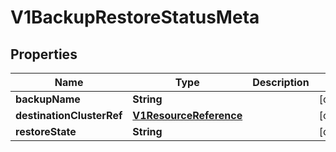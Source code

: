 # V1BackupRestoreStatusMeta

## Properties
Name | Type | Description | Notes
------------ | ------------- | ------------- | -------------
**backupName** | **String** |  |  [optional]
**destinationClusterRef** | [**V1ResourceReference**](V1ResourceReference.md) |  |  [optional]
**restoreState** | **String** |  |  [optional]
